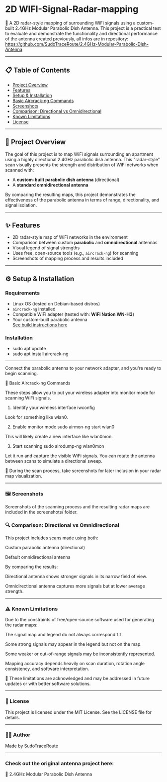 # 2D WIFI-Signal-Radar-mapping
 📡 A 2D radar-style mapping of surrounding WiFi signals using a custom-built 2.4GHz Modular Parabolic Dish Antenna. 
 This project is a practical test to evaluate and demonstrate the functionality and directional 
 performance of the antenna created previously, all infos are in repository: https://github.com/SudoTraceRoute/2.4GHz-Modular-Parabolic-Dish-Antenna

---

## 📋 Table of Contents

- [Project Overview](#project-overview)
- [Features](#features)
- [Setup & Installation](#setup--installation)
- [Basic Aircrack-ng Commands](#basic-aircrack-ng-commands)
- [Screenshots](#screenshots)
- [Comparison: Directional vs Omnidirectional](#comparison-directional-vs-omnidirectional)
- [Known Limitations](#known-limitations)
- [License](#license)

---

## 📡 Project Overview

The goal of this project is to map WiFi signals surrounding an apartment using a highly directional 2.4GHz parabolic dish antenna. This "radar-style" scan visually presents the strength and distribution of WiFi networks when scanned with:

- A **custom-built parabolic dish antenna** (directional)
- A **standard omnidirectional antenna**

By comparing the resulting maps, this project demonstrates the effectiveness of the parabolic antenna in terms of range, directionality, and signal isolation.

---

## ✨ Features

- 2D radar-style map of WiFi networks in the environment
- Comparison between custom **parabolic** and **omnidirectional** antennas
- Visual legend of signal strengths
- Uses free, open-source tools (e.g., `aircrack-ng`) for scanning
- Screenshots of mapping process and results included

---

## ⚙️ Setup & Installation

### Requirements

- Linux OS (tested on Debian-based distros)
- `aircrack-ng` installed
- Compatible WiFi adapter (tested with: **WiFi Nation WN-H3**)
- Your custom-built parabolic antenna  
  [See build instructions here](https://github.com/SudoTraceRoute/2.4GHz-Modular-Parabolic-Dish-Antenna)

### Installation

- sudo apt update
- sudo apt install aircrack-ng


---

Connect the parabolic antenna to your network adapter, and you're ready to begin scanning.

🧪 Basic Aircrack-ng Commands

These steps allow you to put your wireless adapter into monitor mode for scanning WiFi signals.

1. Identify your wireless interface
iwconfig


Look for something like wlan0.

2. Enable monitor mode
sudo airmon-ng start wlan0


This will likely create a new interface like wlan0mon.

3. Start scanning
sudo airodump-ng wlan0mon


Let it run and capture the visible WiFi signals. You can rotate the antenna between scans to simulate a directional sweep.

📸 During the scan process, take screenshots for later inclusion in your radar map visualization.

---

### 🖼️ Screenshots

Screenshots of the scanning process and the resulting radar maps are included in the screenshots/ folder.


### 🔍 Comparison: Directional vs Omnidirectional

This project includes scans made using both:

 Custom parabolic antenna (directional)

 Default omnidirectional antenna

By comparing the results:

Directional antenna shows stronger signals in its narrow field of view.

Omnidirectional antenna captures more signals but at lower average strength.

---

### ⚠️ Known Limitations

Due to the constraints of free/open-source software used for generating the radar maps:

The signal map and legend do not always correspond 1:1.

Some strong signals may appear in the legend but not on the map.

Some weaker or out-of-range signals may be inconsistently represented.

Mapping accuracy depends heavily on scan duration, rotation angle consistency, and software interpretation.

📌 These limitations are acknowledged and may be addressed in future updates or with better software solutions.

---

### 📝 License

This project is licensed under the MIT License.
See the LICENSE
 file for details.

---

### 👨‍🔧 Author

Made by SudoTraceRoute

---

### Check out the original antenna project here:
🔗 2.4GHz Modular Parabolic Dish Antenna
